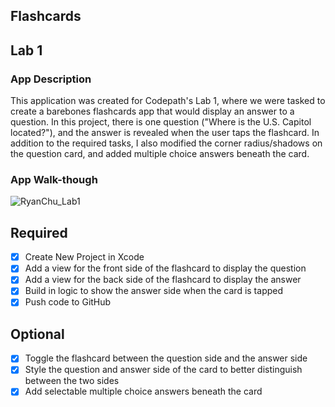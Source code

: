 ## Flashcards

## Lab 1

### App Description
This application was created for Codepath's Lab 1, where we were tasked to create a barebones flashcards app that would display an answer to a question. In this project, there is one question ("Where is the U.S. Capitol located?"), and the answer is revealed when the user taps the flashcard. In addition to the required tasks, I also modified the corner radius/shadows on the question card, and added multiple choice answers beneath the card.

### App Walk-though

![RyanChu_Lab1](https://user-images.githubusercontent.com/60151523/109402105-b5ba6600-7918-11eb-96ce-29800709bcba.gif)

## Required
- [x] Create New Project in Xcode
- [x] Add a view for the front side of the flashcard to display the question
- [x] Add a view for the back side of the flashcard to display the answer
- [x] Build in logic to show the answer side when the card is tapped
- [x] Push code to GitHub
## Optional
- [x] Toggle the flashcard between the question side and the answer side
- [x] Style the question and answer side of the card to better distinguish between the two sides
- [x] Add selectable multiple choice answers beneath the card
